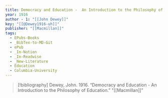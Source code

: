 ```yaml
---
title: Democracy and Education -  An Introduction to the Philosophy of Education
year: 1916
author - 1: "[[John Dewey]]"
key: "[[@Dewey1916-uh]]"
publisher: "[[Macmillan]]"
tags:
  - EPubs-Books
  - _BibTex-to-MD-Git
  - ePub
  - _In-Notion
  - _In-Readwise
  - _New-Literature
  - Education
  - Columbia-University
---
```


> [!bibliography]
> Dewey, John. 1916. “Democracy and Education -  An Introduction to the Philosophy of Education.” "[[Macmillan]]"